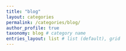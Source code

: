 ```yaml
---
title: "blog"
layout: categories
permalink: /categories/blog/
author_profile: true
taxonomy: blog # category name
entries_layout: list # list (default), grid
---
```

